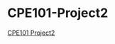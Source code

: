 # CPE101-Project2
[CPE101 Project2](https://github.com/joanna-chou/CPE-Project2/files/8344962/Project.2-.CoffeeBarista.pdf)
